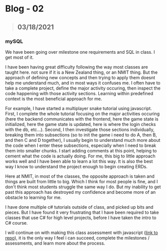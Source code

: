 # Blog - 02
> ## 03/18/2021
### mySQL

We have been going over milestone one requirements and SQL in class. I get most of it.

I have been having great difficulty following the way most classes are taught here. not sure if it is a New Zealand thing, or an NMIT thing. But the approach of defining new concepts and then trying to apply them doesnt help me understand much, and in most ways it confuses me. I often have to take a complete project, define the major activity occuring, then inspect the code happening with those activity sections. Learning within predefined context is the most beneficial approach for me. 

For example, I have started a multiplayer snake tutorial using javascript. First, I complete the whole tutorial focusing on the major activities occuring (here the backend communicates with the frontend, here the game state is initialized, here the game state is updated, here is where the login checks with the db, etc...). Second, I then investigate those sections individually, breaking them into subsections (so to init the game i need to do A, then B, and then C and D together), I usually begin to understand much more about the code when I enter these subsections, especially when I need to break them into smaller chunks. I start adding comments at this point, helping to cement what the code is actually doing. For me, this big to little approach works well and I have been able to learn a lot this way. It is also the best way I know to understand the project enough to begin creating ERDs. 

Here at NMIT, in most of the classes, the opposite approach is taken and things are built from little to big. Which I think for most people is fine, and I don't think most students struggle the same way I do. But my inability to get past this approach has destroyed my confidence and become more of an obstacle to learning for me.

I have done multiple c# tutorials outside of class, and picked up bits and pieces. But I have found it very frustrating that I have been required to take classes that use C# for high level projects, before I have taken the intro to C# course.

I will continue on with making this class assessment with javascript ([link to repo](https://github.com/Phillip-D-Shields/snake-multi-js)), it is the only way I feel i can succeed, complete the milestones / assessments, and learn more about the process.
